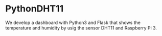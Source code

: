 # PythonDHT11
We develop a dashboard with Python3 and Flask that shows the temperature and humidity by usig the sensor DHT11 and Raspberry Pi 3. 
